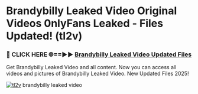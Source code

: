 # Brandybilly Leaked Video Original Videos 0nlyFans Leaked - Files Updated! (tl2v)

<h3>🔴 CLICK HERE 🌐==►► <a href="https://tinyurl.com/2jnfzry5" rel="nofollow">Brandybilly Leaked Video Updated Files</a></h3>

Get Brandybilly Leaked Video and all content. Now you can access all videos and pictures of Brandybilly Leaked Video. New Updated Files 2025!

[![tl2v](https://i.imgur.com/GyGTBgg.gif)](https://tinyurl.com/2jnfzry5)
brandybilly leaked video
